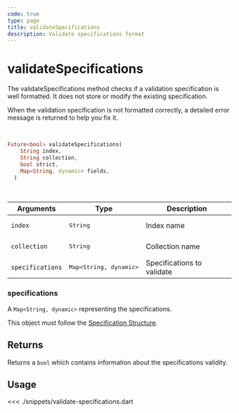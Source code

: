 ```yaml
---
code: true
type: page
title: validateSpecifications
description: Validate specifications format
---
```


# validateSpecifications

The validateSpecifications method checks if a validation specification is well formatted. It does not store or modify the existing specification.

When the validation specification is not formatted correctly, a detailed error message is returned to help you fix it.

<br/>

```dart
Future<bool> validateSpecifications(
    String index,
    String collection,
    bool strict,
    Map<String, dynamic> fields,
  )
```

<br/>

| Arguments        | Type                                         | Description                |
| ---------------- | -------------------------------------------- | -------------------------- |
| `index`          | <pre>String</pre>                            | Index name                 |
| `collection`     | <pre>String</pre>                            | Collection name            |
| `specifications` | <pre>Map<String, dynamic></pre> | Specifications to validate |

### specifications

A `Map<String, dynamic>` representing the specifications.

This object must follow the [Specification Structure](/core/2/guides/advanced/data-validation).

## Returns

Returns a `bool` which contains information about the specifications validity.

## Usage

<<< ./snippets/validate-specifications.dart
